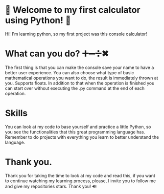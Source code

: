 # 🔺 Welcome to my first calculator using Python! 🔺


Hi! I'm learning python, so my first project was this console calculator!

# What can you do? ➕➖➗✖
The first thing is that you can make the console save your name to have a better user experience. You can also choose what type of basic mathematical operations you want to do, the result is immediately thrown at you. Supports floats.
In addition to that when the operation is finished you can start over without executing the .py command at the end of each operation.

# Skills

You can look at my code to base yourself and practice a little Python, so you see the functionalities that this great programming language has. Remember to do projects with everything you learn to better understand the language.


# Thank you.


Thank you for taking the time to look at my code and read this, if you want to continue watching my learning process, please, I invite you to follow me and give my repositories stars. Thank you! 🔊